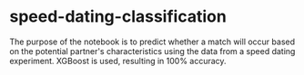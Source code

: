 # speed-dating-classification

The purpose of the notebook is to predict whether a match will occur based on the potential partner's characteristics using the data from a speed dating experiment. XGBoost is used, resulting in 100% accuracy. 
